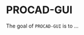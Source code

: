 
<!-- README.md is generated from README.Rmd. Please edit that file -->

# PROCAD-GUI

<!-- badges: start -->
<!-- badges: end -->

The goal of `PROCAD-GUI` is to …
